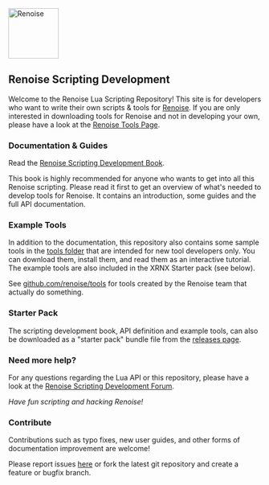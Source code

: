 <img src="https://www.renoise.com/sites/default/files/renoise_logo_0.png" alt="Renoise" height="100"/>

## Renoise Scripting Development

Welcome to the Renoise Lua Scripting Repository! This site is for developers who want to write their own scripts & tools for [Renoise](http://www.renoise.com/). If you are only interested in downloading tools for Renoise and not in developing your own, please have a look at the [Renoise Tools Page](http://tools.renoise.com/).

### Documentation & Guides

Read the [Renoise Scripting Development Book](https://renoise.github.io/xrnx).

This book is highly recommended for anyone who wants to get into all this Renoise scripting. Please read it first to get an overview of what's needed to develop tools for Renoise. It contains an introduction, some guides and the full API documentation.

### Example Tools

In addition to the documentation, this repository also contains some sample tools in the [tools folder](./tools) that are intended for new tool developers only. You can download them, install them, and read them as an interactive tutorial. The example tools are also included in the XRNX Starter pack (see below).

See [github.com/renoise/tools](https://github.com/renoise/tools) for tools created by the Renoise team that actually do something. 

### Starter Pack

The scripting development book, API definition and example tools, can also be downloaded as a "starter pack" bundle file from the [releases page](https://github.com/renoise/xrnx/releases).

### Need more help?

For any questions regarding the Lua API or this repository, please have a look at the [Renoise Scripting Development Forum](https://forum.renoise.com/c/renoise-tool-development).

*Have fun scripting and hacking Renoise!*

### Contribute

Contributions such as typo fixes, new user guides, and other forms of documentation improvement are welcome!

Please report issues [here](https://github.com/renoise/xrnx/issues) or fork the latest git repository and create a feature or bugfix branch.
